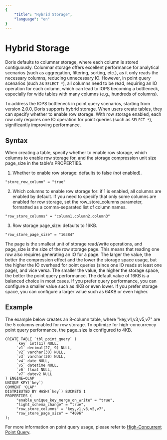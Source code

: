 ```yaml
---
{
    "title": "Hybrid Storage",
    "language": "en"
}
---
```


<!-- 
Licensed to the Apache Software Foundation (ASF) under one
or more contributor license agreements.  See the NOTICE file
distributed with this work for additional information
regarding copyright ownership.  The ASF licenses this file
to you under the Apache License, Version 2.0 (the
"License"); you may not use this file except in compliance
with the License.  You may obtain a copy of the License at

  http://www.apache.org/licenses/LICENSE-2.0

Unless required by applicable law or agreed to in writing,
software distributed under the License is distributed on an
"AS IS" BASIS, WITHOUT WARRANTIES OR CONDITIONS OF ANY
KIND, either express or implied.  See the License for the
specific language governing permissions and limitations
under the License.
-->

# Hybrid Storage

Doris defaults to columnar storage, where each column is stored contiguously. Columnar storage offers excellent performance for analytical scenarios (such as aggregation, filtering, sorting, etc.), as it only reads the necessary columns, reducing unnecessary IO. However, in point query scenarios (such as `SELECT *`), all columns need to be read, requiring an IO operation for each column, which can lead to IOPS becoming a bottleneck, especially for wide tables with many columns (e.g., hundreds of columns).

To address the IOPS bottleneck in point query scenarios, starting from version 2.0.0, Doris supports hybrid storage. When users create tables, they can specify whether to enable row storage. With row storage enabled, each row only requires one IO operation for point queries (such as `SELECT *`), significantly improving performance.

## Syntax

When creating a table, specify whether to enable row storage, which columns to enable row storage for, and the storage compression unit size page_size in the table's PROPERTIES.

1. Whether to enable row storage: defaults to false (not enabled).
``` 
"store_row_column" = "true"
```

2. Which columns to enable row storage for: if 1 is enabled, all columns are enabled by default. If you need to specify that only some columns are enabled for row storage, set the row_store_columns parameter, formatted as a comma-separated list of column names.
``` 
"row_store_columns" = "column1,column2,column3"
```

3. Row storage page_size: defaults to 16KB.
``` 
"row_store_page_size" = "16384"
```

The page is the smallest unit of storage read/write operations, and page_size is the size of the row storage page. This means that reading one row also requires generating an IO for a page. The larger the value, the better the compression effect and the lower the storage space usage, but the higher the IO overhead for point queries (since one IO reads at least one page), and vice versa. The smaller the value, the higher the storage space, the better the point query performance. The default value of 16KB is a balanced choice in most cases. If you prefer query performance, you can configure a smaller value such as 4KB or even lower. If you prefer storage space, you can configure a larger value such as 64KB or even higher.

## Example

The example below creates an 8-column table, where "key,v1,v3,v5,v7" are the 5 columns enabled for row storage. To optimize for high-concurrency point query performance, the page_size is configured to 4KB.

``` 
CREATE TABLE `tbl_point_query` (
     `key` int(11) NULL,
     `v1` decimal(27, 9) NULL,
     `v2` varchar(30) NULL,
     `v3` varchar(30) NULL,
     `v4` date NULL,
     `v5` datetime NULL,
     `v6` float NULL,
     `v7` datev2 NULL
) ENGINE=OLAP
UNIQUE KEY(`key`)
COMMENT 'OLAP'
DISTRIBUTED BY HASH(`key`) BUCKETS 1
PROPERTIES (
     "enable_unique_key_merge_on_write" = "true",
     "light_schema_change" = "true",
     "row_store_columns" = "key,v1,v3,v5,v7",
     "row_store_page_size" = "4096"
);
```

For more information on point query usage, please refer to [High-Concurrent Point Query](../query-acceleration/high-concurrent-point-query).

